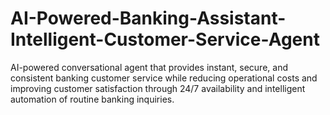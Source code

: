 # AI-Powered-Banking-Assistant-Intelligent-Customer-Service-Agent
AI-powered conversational agent that provides instant, secure, and consistent banking customer service while reducing operational costs and improving customer satisfaction through 24/7 availability and intelligent automation of routine banking inquiries.
